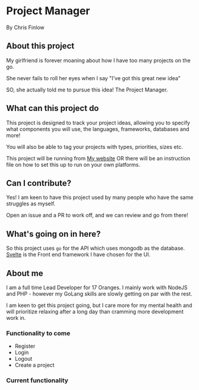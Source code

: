 # Project Manager
By Chris Finlow
## About this project
My girlfriend is forever moaning about how I have too many projects on the go.

She never fails to roll her eyes when I say "I've got this great new idea" 

SO, she actually told me to pursue this idea! The Project Manager.

## What can this project do
This project is designed to track your project ideas, allowing you to specify what components you will use, the languages, frameworks, databases and more!

You will also be able to tag your projects with types, priorities, sizes etc.

This project will be running from [My website](https://project-manager.chrisfinlow.co.uk) OR there will be an instruction file on how to set this up to run on your own platforms.

## Can I contribute?
Yes! I am keen to have this project used by many people who have the same struggles as myself.

Open an issue and a PR to work off, and we can review and go from there!

## What's going on in here?
So this project uses `go` for the API which uses mongodb as the database.
[Svelte](https://svelte.dev/) is the Front end framework I have chosen for the UI.

## About me
I am a full time Lead Developer for 17 Oranges. I mainly work with NodeJS and PHP - however my GoLang skills are slowly getting on par with the rest.

I am keen to get this project going, but I care more for my mental health and will prioritize relaxing after a long day than cramming more development work in. 

### Functionality to come
- Register 
- Login
- Logout
- Create a project


### Current functionality